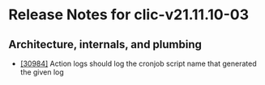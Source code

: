 
# Release Notes for clic-v21.11.10-03

## Architecture, internals, and plumbing

- [[30984]](http://bugs.koha-community.org/bugzilla3/show_bug.cgi?id=30984) Action logs should log the cronjob script name that generated the given log


